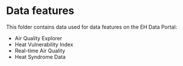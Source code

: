 # Data features

This folder contains data used for data features on the EH Data Portal:
- Air Quality Explorer
- Heat Vulnerability Index
- Real-time Air Quality
- Heat Syndrome Data
